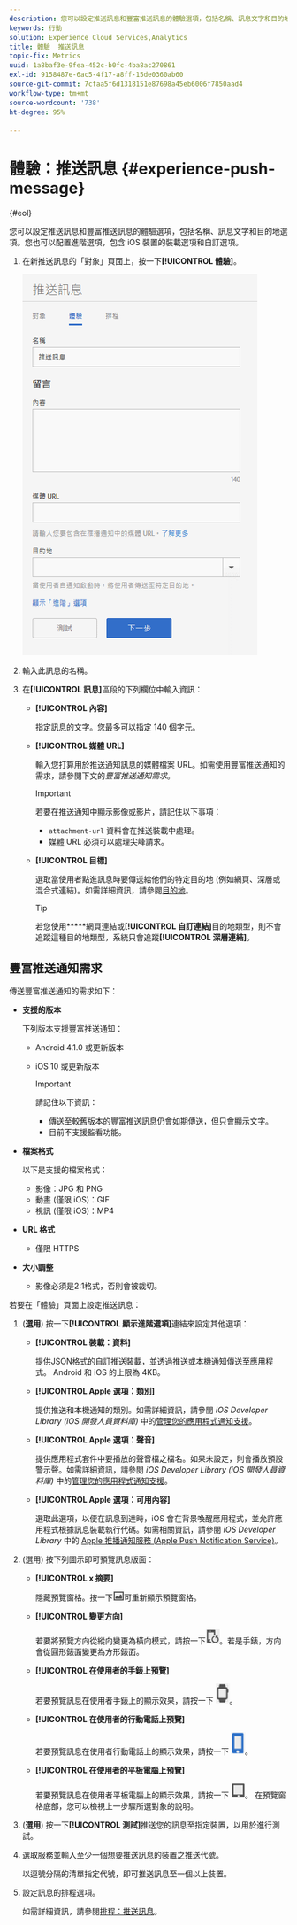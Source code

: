 ```yaml
---
description: 您可以設定推送訊息和豐富推送訊息的體驗選項，包括名稱、訊息文字和目的地選項。您也可以配置進階選項，包含 iOS 裝置的裝載選項和自訂選項。
keywords: 行動
solution: Experience Cloud Services,Analytics
title: 體驗  推送訊息
topic-fix: Metrics
uuid: 1a8baf3e-9fea-452c-b0fc-4ba8ac270861
exl-id: 9158487e-6ac5-4f17-a8ff-15de0360ab60
source-git-commit: 7cfaa5f6d1318151e87698a45eb6006f7850aad4
workflow-type: tm+mt
source-wordcount: '738'
ht-degree: 95%

---
```


# 體驗：推送訊息 {#experience-push-message}

{#eol}

您可以設定推送訊息和豐富推送訊息的體驗選項，包括名稱、訊息文字和目的地選項。您也可以配置進階選項，包含 iOS 裝置的裝載選項和自訂選項。

1. 在新推送訊息的「對象」頁面上，按一下&#x200B;**[!UICONTROL 體驗]**。

   ![體驗推送訊息畫面](assets/experience-push-message.png)

1. 輸入此訊息的名稱。
1. 在&#x200B;**[!UICONTROL 訊息]**&#x200B;區段的下列欄位中輸入資訊：

   * **[!UICONTROL 內容]**

      指定訊息的文字。您最多可以指定 140 個字元。

   * **[!UICONTROL 媒體 URL]**

      輸入您打算用於推送通知訊息的媒體檔案 URL。如需使用豐富推送通知的需求，請參閱下文的&#x200B;*豐富推送通知需求*。

      >[!IMPORTANT]
      >
      >若要在推送通知中顯示影像或影片，請記住以下事項：
      > * `attachment-url` 資料會在推送裝載中處理。
      > * 媒體 URL 必須可以處理尖峰請求。


   * **[!UICONTROL 目標]**

      選取當使用者點進訊息時要傳送給他們的特定目的地 (例如網頁、深層或混合式連結)。如需詳細資訊，請參閱[目的地](/help/using/acquisition-main/c-create-destinations.md)。

      >[!TIP]
      >
      >若您使用*****&#x200B;網頁連結或&#x200B;**[!UICONTROL 自訂連結]**&#x200B;目的地類型，則不會追蹤這種目的地類型，系統只會追蹤&#x200B;**[!UICONTROL 深層連結]**。

## 豐富推送通知需求

傳送豐富推送通知的需求如下：

* **支援的版本**

   下列版本支援豐富推送通知：
   * Android 4.1.0 或更新版本
   * iOS 10 或更新版本

      >[!IMPORTANT]
      >
      >請記住以下資訊：
      >
      >* 傳送至較舊版本的豐富推送訊息仍會如期傳送，但只會顯示文字。
      >* 目前不支援監看功能。


* **檔案格式**

   以下是支援的檔案格式：
   * 影像：JPG 和 PNG
   * 動畫 (僅限 iOS)：GIF
   * 視訊 (僅限 iOS)：MP4

* **URL 格式**
   * 僅限 HTTPS

* **大小調整**
   * 影像必須是2:1格式，否則會被裁切。

若要在「體驗」頁面上設定推送訊息：

1. (**選用**) 按一下&#x200B;**[!UICONTROL 顯示進階選項]**&#x200B;連結來設定其他選項：

   * **[!UICONTROL 裝載：資料]**

      提供JSON格式的自訂推送裝載，並透過推送或本機通知傳送至應用程式。 Android 和 iOS 的上限為 4KB。

   * **[!UICONTROL Apple 選項：類別]**

      提供推送和本機通知的類別。如需詳細資訊，請參閱 *iOS Developer Library (iOS 開發人員資料庫)* 中的[管理您的應用程式通知支援](https://developer.apple.com/library/content/documentation/NetworkingInternet/Conceptual/RemoteNotificationsPG/SupportingNotificationsinYourApp.html#//apple_ref/doc/uid/TP40008194-CH4-SW9)。

   * **[!UICONTROL Apple 選項：聲音]**

      提供應用程式套件中要播放的聲音檔之檔名。如果未設定，則會播放預設警示聲。如需詳細資訊，請參閱 *iOS Developer Library (iOS 開發人員資料庫)* 中的[管理您的應用程式通知支援](https://developer.apple.com/library/content/documentation/NetworkingInternet/Conceptual/RemoteNotificationsPG/SupportingNotificationsinYourApp.html#//apple_ref/doc/uid/TP40008194-CH4-SW10)。

   * **[!UICONTROL Apple 選項：可用內容]**

      選取此選項，以便在訊息到達時，iOS 會在背景喚醒應用程式，並允許應用程式根據訊息裝載執行代碼。如需相關資訊，請參閱 *iOS Developer Library* 中的 [Apple 推播通知服務 (Apple Push Notification Service)](https://developer.apple.com/library/content/documentation/NetworkingInternet/Conceptual/RemoteNotificationsPG/APNSOverview.html#//apple_ref/doc/uid/TP40008194-CH8-SW1)。

2. (選用) 按下列圖示即可預覽訊息版面：

   * **[!UICONTROL x 摘要]**

      隱藏預覽窗格。按一下![預覽](assets/icon_preview.png)可重新顯示預覽窗格。

   * **[!UICONTROL 變更方向]**

      若要將預覽方向從縱向變更為橫向模式，請按一下![方向](assets/icon_orientation.png)。若是手錶，方向會從圓形錶面變更為方形錶面。

   * **[!UICONTROL 在使用者的手錶上預覽]**

      若要預覽訊息在使用者手錶上的顯示效果，請按一下 ![手錶圖示](assets/icon_watch.png)。

   * **[!UICONTROL 在使用者的行動電話上預覽]**

      若要預覽訊息在使用者行動電話上的顯示效果，請按一下 ![電話圖示](assets/icon_phone.png)。

   * **[!UICONTROL 在使用者的平板電腦上預覽]**

      若要預覽訊息在使用者平板電腦上的顯示效果，請按一下 ![平板電腦圖示](assets/icon_tablet.png)。
   在預覽窗格底部，您可以檢視上一步驟所選對象的說明。

3. (**選用**) 按一下&#x200B;**[!UICONTROL 測試]**&#x200B;推送您的訊息至指定裝置，以用於進行測試。
4. 選取服務並輸入至少一個想要推送訊息的裝置之推送代號。

   以逗號分隔的清單指定代號，即可推送訊息至一個以上裝置。

5. 設定訊息的排程選項。

   如需詳細資訊，請參閱[排程：推送訊息](/help/using/in-app-messaging/t-create-push-message/c-schedule-push-message.md)。
